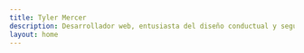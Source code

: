 ```yaml
---
title: Tyler Mercer
description: Desarrollador web, entusiasta del diseño conductual y seguidor de Jesús
layout: home
---
```

